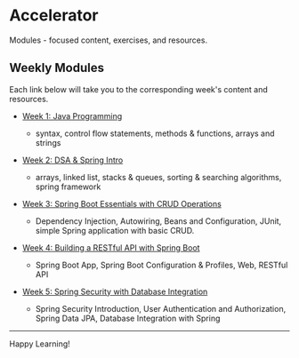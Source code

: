 # Accelerator

Modules - focused content, exercises, and resources.

## Weekly Modules

Each link below will take you to the corresponding week's content and resources.

- [Week 1: Java Programming](./wk-1/README.md)
    - syntax, control flow statements, methods & functions, arrays and strings
- [Week 2: DSA & Spring Intro](./wk-2/README.md)
    - arrays, linked list, stacks & queues, sorting & searching algorithms, spring framework

- [Week 3: Spring Boot Essentials with CRUD Operations](./wk-3/README.md)
    - Dependency Injection, Autowiring, Beans and Configuration, JUnit, simple Spring application with basic CRUD.

- [Week 4: Building a RESTful API with Spring Boot ](./wk-4/README.md)
    - Spring Boot App, Spring Boot Configuration & Profiles, Web, RESTful API

- [Week 5: Spring Security with Database Integration](./wk-5/README.md)
    - Spring Security Introduction, User Authentication and Authorization, Spring Data JPA, Database Integration with Spring  



---

Happy Learning!
